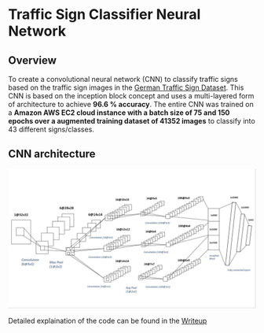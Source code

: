 # Traffic Sign Classifier Neural Network

Overview
---
To create a convolutional neural network (CNN) to classify traffic signs based on the traffic sign images in the [German Traffic Sign Dataset](http://benchmark.ini.rub.de/?section=gtsrb&subsection=dataset). This CNN is based on the inception block concept and uses a multi-layered form of architecture to achieve  **96.6 % accuracy**. The entire CNN was trained on a **Amazon AWS EC2 cloud instance with a batch size of 75 and 150 epochs over a augmented training dataset of 41352 images** to classify into 43 different signs/classes.

## CNN architecture
![CNN](https://github.com/AllenMendes/Traffic-Sign-Classifier-CNN/blob/master/CarND-Traffic-Sign-Classifier-Project/Traffic-Classifier-CNN.JPG)

Detailed explaination of the code can be found in the [Writeup](https://github.com/AllenMendes/Traffic-Sign-Classifier-CNN/blob/master/CarND-Traffic-Sign-Classifier-Project/Writeup.md)



